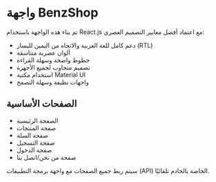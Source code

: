 # واجهة BenzShop

تم بناء هذه الواجهة باستخدام React.js مع اعتماد أفضل معايير التصميم العصري:
- دعم كامل للغة العربية والاتجاه من اليمين لليسار (RTL)
- ألوان عصرية متناسقة
- خطوط واضحة وسهلة القراءة
- تصميم متجاوب لجميع الأجهزة
- استخدام مكتبة Material UI
- واجهات نظيفة وسهلة التصفح

## الصفحات الأساسية
- الصفحة الرئيسية
- صفحة المنتجات
- صفحة السلة
- صفحة التسجيل
- صفحة الدخول
- صفحة من نحن/اتصل بنا

سيتم ربط جميع الصفحات مع واجهة برمجة التطبيقات (API) الخاصة بالخادم تلقائيًا.
